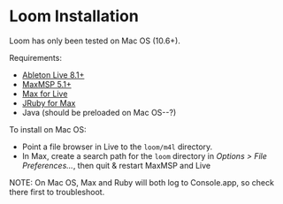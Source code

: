 # Loom Installation

Loom has only been tested on Mac OS (10.6+).

Requirements:

* [Ableton Live 8.1+](http://www.ableton.com/live-8)
* [MaxMSP 5.1+](http://cycling74.com/products/max/)
* [Max for Live](http://www.ableton.com/maxforlive)
* [JRuby for Max](https://github.com/adamjmurray/jruby_for_max)
* Java (should be preloaded on Mac OS--?)

To install on Mac OS:

* Point a file browser in Live to the `loom/m4l` directory.
* In Max, create a search path for the `loom` directory in *Options > File Preferences...*, then quit & restart MaxMSP and Live

NOTE: On Mac OS, Max and Ruby will both log to Console.app, so check there first to troubleshoot.
